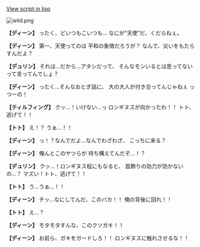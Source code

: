 [View script in lisp](../scripts/1331002.txt)

![wild.png](../images/backgrounds/wild.png)

**【ディーン】**
ったく、どいつもこいつも…
なにが“天使”だ、くだらねぇ。

**【ディーン】**
第一、天使ってのは
平和の象徴だろうが？
なんで、災いをもたらすんだよ？

**【デュリン】**
それは…だから…アタシだって、
そんなモンいるとは思ってない
って言ってんでしょ？

**【ディーン】**
ったく…そんなおとぎ話に、
大の大人が付き合ってんじゃねぇ
っつーの！

**【ティルフィング】**
クッ…！いけない…っ
ロンギヌスが向かったわ！！
トト、逃げて！！

**【トト】**
え！？
うぁ…！！

**【ディーン】**
っ！？なんでだよ…なんでわざわざ、
こっちに来る？

**【ディーン】**
俺んとこのヤツらが
待ち構えてんだぞ…！？

**【デュリン】**
クッ…！ロンギヌス程にもなると、
首飾りの効力が効かないの…？
マズい！トト、逃げて！！

**【トト】**
う…うぁ…！！

**【ディーン】**
チッ…なにしてんだ、このバカ！！
俺の背後に回れ！！

**【トト】**
え…？

**【ディーン】**
モタモタすんな、このクソガキ！！

**【ディーン】**
お前ら、ガキをガードしろ！！
ロンギヌスに触れさせるな！！